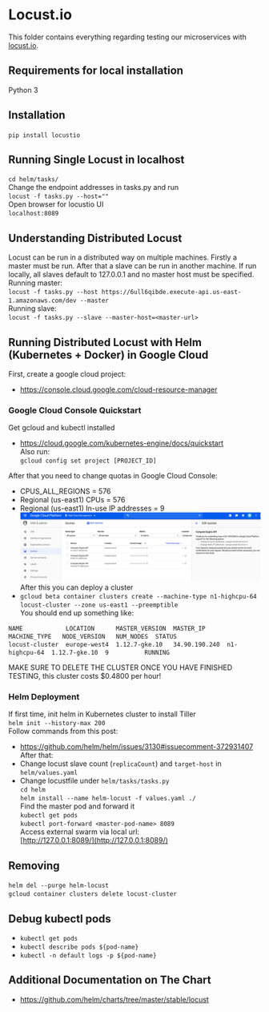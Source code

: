 # Locust.io
This folder contains everything regarding testing our microservices with [locust.io](https://locust.io/).

## Requirements for local installation
Python 3

## Installation
`pip install locustio`

## Running Single Locust in localhost
`cd helm/tasks/`  
Change the endpoint addresses in tasks.py and run  
`locust -f tasks.py --host=""`     
Open browser for locustio UI  
`localhost:8089`

## Understanding Distributed Locust
Locust can be run in a distributed way on multiple machines. Firstly a master must be run.
After that a slave can be run in another machine. If run locally, all slaves default to 127.0.0.1
and no master host must be specified.  
Running master:  
`locust -f tasks.py --host https://6ull6qibde.execute-api.us-east-1.amazonaws.com/dev --master`  
Running slave:  
`locust -f tasks.py --slave --master-host=<master-url>`  


## Running Distributed Locust with Helm (Kubernetes + Docker) in Google Cloud  
First, create a google cloud project:
* https://console.cloud.google.com/cloud-resource-manager  
### Google Cloud Console Quickstart
Get gcloud and kubectl installed
* https://cloud.google.com/kubernetes-engine/docs/quickstart  
Also run:  
`gcloud config set project [PROJECT_ID]`

After that you need to change quotas in Google Cloud Console:   
* CPUS_ALL_REGIONS = 576
* Regional (us-east1) CPUs = 576
* Regional (us-east1) In-use IP addresses = 9
![Change quotas in Google Cloud Console](readme-images/change-quotas.png)  
After this you can deploy a cluster  
* `gcloud beta container clusters create --machine-type n1-highcpu-64 locust-cluster --zone us-east1 --preemptible`  
You should end up something like:
```
NAME            LOCATION      MASTER_VERSION  MASTER_IP      MACHINE_TYPE   NODE_VERSION   NUM_NODES  STATUS
locust-cluster  europe-west4  1.12.7-gke.10   34.90.190.240  n1-highcpu-64  1.12.7-gke.10  9          RUNNING
```  
MAKE SURE TO DELETE THE CLUSTER ONCE YOU HAVE FINISHED TESTING, this cluster costs $0.4800 per hour!  
### Helm Deployment
If first time, init helm in Kubernetes cluster to install Tiller  
`helm init --history-max 200`  
Follow commands from this post:  
* https://github.com/helm/helm/issues/3130#issuecomment-372931407  
After that:  
* Change locust slave count (`replicaCount`) and `target-host` in `helm/values.yaml`  
* Change locustfile under `helm/tasks/tasks.py`  
`cd helm`  
`helm install --name helm-locust -f values.yaml ./`  
Find the master pod and forward it  
`kubectl get pods`  
`kubectl port-forward <master-pod-name> 8089`    
Access external swarm via local url:  
[http://127.0.0.1:8089/](http://127.0.0.1:8089/)

## Removing 
`helm del --purge helm-locust`  
`gcloud container clusters delete locust-cluster`

## Debug kubectl pods
* `kubectl get pods`
* `kubectl describe pods ${pod-name}`
* `kubectl -n default logs -p ${pod-name}`

## Additional Documentation on The Chart  
* https://github.com/helm/charts/tree/master/stable/locust

<!--
## Docker
From the locustio directory, build a docker image via:
```docker build -t locust:locust_container .```  
You can then verify that the docker file has been built successfully by running:  
```
docker run -it \  
       -e TARGET_HOST=http://<insert_target_host> \
       -e LOCUST_TASK=locust/locustfile.py \
       -p 8089:8089 locust:locust_container
```  
Example:  
* `sudo docker run -it -e TARGET_HOST=https://6ull6qibde.execute-api.us-east-1.amazonaws.com/dev -e LOCUST_TASK=/locust/locustfile.py -p 8089:8089 locust:locust_container`
# GCE deployment
Next, assuming you have kubernetes and gcloud installed, you can push the docker image to google via:
`gcloud components install docker-credential-gcr`
`gcloud docker -- build -t  gcr.io/${project-id}/${docker_image_name}:${tag}  --file=Dockerfile  . && gcloud docker -- push gcr.io/${project-id}/${docker_image_name}:${tag}`  
Example  
```
gcloud docker -- build -t  gcr.io/web-data-management-242011/locust:locust_container  --file=Dockerfile  . && gcloud docker -- push gcr.io/web-data-management-242011/locust:locust_container
```  
(Handy [YouTube video](https://www.youtube.com/watch?v=pn0cPqUusRE&feature=youtu.be))
-->
